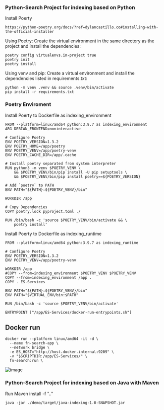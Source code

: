 
### Python-Search Project for indexing based on Python

Install Poerty
```
https://python-poetry.org/docs/?ref=dylancastillo.co#installing-with-the-official-installer
```

Using Poetry: Create the virtual environment in the same directory as the project and install the dependencies:
```
poetry config virtualenvs.in-project true
poetry init
poetry install
```

Using venv and pip: Create a virtual environment and install the dependencies listed in requirements.txt:
```
python -m venv .venv && source .venv/bin/activate
pip install -r requirements.txt
```

### Poetry Enviroment
Install Poerty to Dockerfile as indexing_environment
```
FROM --platform=linux/amd64 python:3.9.7 as indexing_environment
ARG DEBIAN_FRONTEND=noninteractive

# Configure Poetry
ENV POETRY_VERSION=1.3.2
ENV POETRY_HOME=/app/poetry
ENV POETRY_VENV=/app/poetry-venv
ENV POETRY_CACHE_DIR=/app/.cache

# Install poetry separated from system interpreter
RUN python3 -m venv $POETRY_VENV \
	&& $POETRY_VENV/bin/pip install -U pip setuptools \
	&& $POETRY_VENV/bin/pip install poetry==${POETRY_VERSION}

# Add `poetry` to PATH
ENV PATH="${PATH}:${POETRY_VENV}/bin"

WORKDIR /app

# Copy Dependencies
COPY poetry.lock pyproject.toml ./

RUN /bin/bash -c 'source $POETRY_VENV/bin/activate && \
    poetry install'
```

Install Poerty to Dockerfile as indexing_runtime
```
FROM --platform=linux/amd64 python:3.9.7 as indexing_runtime

# Configure Poetry
ENV POETRY_VERSION=1.3.2
ENV POETRY_VENV=/app/poetry-venv

WORKDIR /app
#COPY --from=indexing_environment $POETRY_VENV $POETRY_VENV
COPY --from=indexing_environment /app .
COPY . ES-Services

ENV PATH="${PATH}:${POETRY_VENV}/bin"
ENV PATH="$VIRTUAL_ENV/bin:$PATH"

RUN /bin/bash -c 'source $POETRY_VENV/bin/activate'

ENTRYPOINT ["/app/ES-Services/docker-run-entrypoints.sh"]
```

## Docker run
```
docker run --platform linux/amd64 -it -d \
  --name fn-search-app \
  --network bridge \
  -e ES_HOST="http://host.docker.internal:9209" \
  -v "$SCRIPTDIR:/app/ES-Services/" \
  fn-search:run \
```

![image](https://github.com/euiyounghwang/python-search/assets/84139720/674e6559-1d7a-4755-ba1a-412369119ede)


### Python-Search Project for indexing based on Java with Maven
Run Maven install -f ".."
```
java -jar ./demo/target/java-indexing-1.0-SNAPSHOT.jar
```
